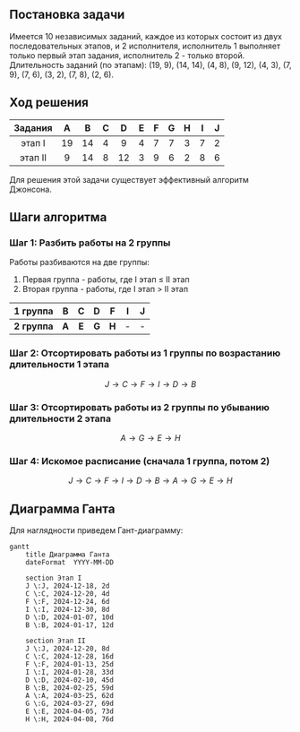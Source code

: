 ## Постановка задачи
Имеется 10 независимых заданий, каждое из которых состоит из двух последовательных этапов, и 2 исполнителя, исполнитель 1 выполняет только первый этап задания, исполнитель 2 - только второй. Длительность заданий (по этапам): (19, 9), (14, 14), (4, 8), (9, 12), (4, 3), (7, 9), (7, 6), (3, 2), (7, 8), (2, 6).

## Ход решения

| Задания | A  | B  | C  | D  | E  | F  | G  | H  | I  | J  |
| :---: | :---: | :---: | :---: | :---: | :---: | :---: | :---: | :---: | :---: | :---: | 
| этап I  | 19 | 14 | 4  | 9  | 4  | 7 | 7  | 3  | 7  | 2 |
| этап II | 9 | 14 | 8  | 12 | 3  | 9  | 6  | 2  | 8  | 6  |

Для решения этой задачи существует эффективный алгоритм Джонсона.

## Шаги алгоритма

### Шаг 1: Разбить работы на 2 группы

Работы разбиваются на две группы:
1. Первая группа - работы, где  I этап ≤ II этап
2. Вторая группа - работы, где I этап > II этап

|1 группа|B|C|D|F|I|J|
| :---: | :---: | :---: | :---: | :---: | :---: | :---: |
|**2 группа**|**A**|**E**|**G**|**H**|-|-|

### Шаг 2: Отсортировать работы из 1 группы по возрастанию длительности 1 этапа 

$$ J \rightarrow C \rightarrow F \rightarrow I \rightarrow D \rightarrow B $$

### Шаг 3: Отсортировать работы из 2 группы по убыванию длительности 2 этапа 

$$ A \rightarrow G \rightarrow E \rightarrow H $$

### Шаг 4: Искомое расписание (сначала 1 группа, потом 2)

$$ J \rightarrow C \rightarrow F \rightarrow I \rightarrow D \rightarrow B \rightarrow A \rightarrow G \rightarrow E \rightarrow H $$

## Диаграмма Ганта

Для наглядности приведем Гант-диаграмму:
```mermaid
gantt
    title Диаграмма Ганта
    dateFormat  YYYY-MM-DD
    
    section Этап I
    J \:J, 2024-12-18, 2d
    C \:C, 2024-12-20, 4d
    F \:F, 2024-12-24, 6d
    I \:I, 2024-12-30, 8d
    D \:D, 2024-01-07, 10d
    B \:B, 2024-01-17, 12d
    
    section Этап II
    J \:J, 2024-12-20, 8d
    C \:C, 2024-12-28, 16d
    F \:F, 2024-01-13, 25d
    I \:I, 2024-01-28, 33d
    D \:D, 2024-02-10, 45d
    B \:B, 2024-02-25, 59d
    A \:A, 2024-03-25, 62d
    G \:G, 2024-03-27, 69d
    E \:E, 2024-04-05, 73d
    H \:H, 2024-04-08, 76d
```

